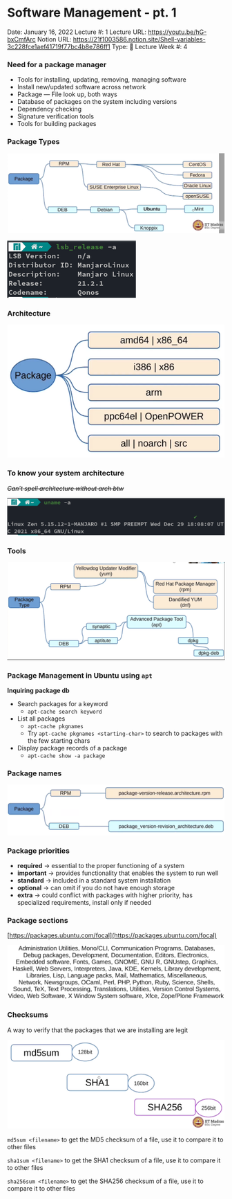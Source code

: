 # Software Management - pt. 1

Date: January 16, 2022
Lecture #: 1
Lecture URL: https://youtu.be/hG-bxCmfArc
Notion URL: https://21f1003586.notion.site/Shell-variables-3c228fce1aef41719f77bc4b8e786ff1
Type: 📒 Lecture
Week #: 4

### Need for a package manager

- Tools for installing, updating, removing, managing software
- Install new/updated software across network
- Package — File look up, both ways
- Database of packages on the system including versions
- Dependency checking
- Signature verification tools
- Tools for building packages

### Package Types

![Untitled](Software%20Management%20-%20pt%201%20b16ede20450b43d79208decb32e1920e/Untitled.png)

![VirtualBox_Manjaro_16_01_2022_22_08_23.png](Software%20Management%20-%20pt%201%20b16ede20450b43d79208decb32e1920e/VirtualBox_Manjaro_16_01_2022_22_08_23.png)

### Architecture

![Untitled](Software%20Management%20-%20pt%201%20b16ede20450b43d79208decb32e1920e/Untitled%201.png)

### To know your system architecture

*~~Can’t spell architecture without arch btw~~*

![VirtualBox_Manjaro_16_01_2022_22_10_51.png](Software%20Management%20-%20pt%201%20b16ede20450b43d79208decb32e1920e/VirtualBox_Manjaro_16_01_2022_22_10_51.png)

### Tools

![Untitled](Software%20Management%20-%20pt%201%20b16ede20450b43d79208decb32e1920e/Untitled%202.png)

### Package Management in Ubuntu using `apt`

**Inquiring package db**

- Search packages for a keyword
    - `apt-cache search keyword`
- List all packages
    - `apt-cache pkgnames`
    - Try `apt-cache pkgnames <starting-char>` to search to packages with the few starting chars
- Display package records of a package
    - `apt-cache show -a package`

### Package names

![Untitled](Software%20Management%20-%20pt%201%20b16ede20450b43d79208decb32e1920e/Untitled%203.png)

### Package priorities

- **required** → essential to the proper functioning of a system
- **important** → provides functionality that enables the system to run well
- **standard** → included in a standard system installation
- **optional** → can omit if you do not have enough storage
- **extra** → could conflict with packages with higher priority, has specialized requirements, install only if needed

### Package sections

[https://packages.ubuntu.com/focal](https://packages.ubuntu.com/focal)

![Untitled](Software%20Management%20-%20pt%201%20b16ede20450b43d79208decb32e1920e/Untitled%204.png)

### Checksums

A way to verify that the packages that we are installing are legit

![Untitled](Software%20Management%20-%20pt%201%20b16ede20450b43d79208decb32e1920e/Untitled%205.png)

`md5sum <filename>` to get the MD5 checksum of a file, use it to compare it to other files

`sha1sum <filename>` to get the SHA1 checksum of a file, use it to compare it to other files

`sha256sum <filename>` to get the SHA256 checksum of a file, use it to compare it to other files